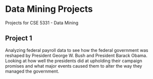 # Data Mining Projects
Projects for CSE 5331 - Data Mining

## Project 1
Analyzing federal payroll data to see how the federal government was reshaped by President George W. Bush and President Barack Obama. Looking at how well the presidents did at upholding their campaign promises and what major events caused them to alter the way they managed the government.
